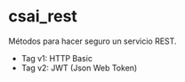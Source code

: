 # csai_rest

Métodos para hacer seguro un servicio REST.

* Tag v1: HTTP Basic
* Tag v2: JWT (Json Web Token)
